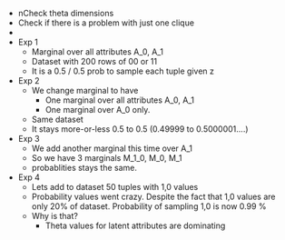 - nCheck theta dimensions
- Check if there is a problem with just one clique
-
- Exp 1
	- Marginal over all attributes A_0, A_1
	- Dataset with 200 rows of 00 or 11
	- It is a 0.5 / 0.5 prob to sample each tuple given z
- Exp 2
	- We change marginal to have
		- One marginal over all attributes A_0, A_1
		- One marginal over A_0 only.
	- Same dataset
	- It stays more-or-less 0.5 to 0.5 (0.49999 to 0.5000001....)
- Exp 3
	- We add another marginal this time over A_1
	- So we have 3 marginals M_1_0, M_0, M_1
	- probablities stays the same.
- Exp 4
	- Lets add to dataset 50 tuples with 1,0 values
	- Probability values went crazy. Despite the fact that 1,0 values are only 20% of dataset. Probability of sampling 1,0 is now 0.99 %
	- Why is that?
		- Theta values for latent attributes are dominating